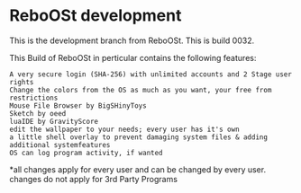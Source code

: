 # ReboOSt development

This is the development branch from ReboOSt. This is build 0032.

This Build of ReboOSt in perticular contains the following features:

    A very secure login (SHA-256) with unlimited accounts and 2 Stage user rights
    Change the colors from the OS as much as you want, your free from restrictions
    Mouse File Browser by BigSHinyToys
    Sketch by oeed
    luaIDE by GravityScore
    edit the wallpaper to your needs; every user has it's own
    a little shell overlay to prevent damaging system files & adding additional systemfeatures
    OS can log program activity, if wanted

*all changes apply for every user and can be changed by every user. changes do not apply for 3rd Party Programs
